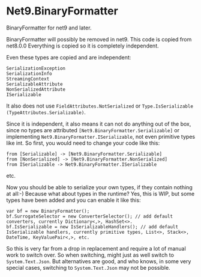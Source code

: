 # Net9.BinaryFormatter
BinaryFormatter for net9 and later.

BinaryFormatter will possibly be removed in net9. This code is copied from net8.0.0
Everything is copied so it is completely independent.

Even these types are copied and are independent:
```
SerializationException
SerializationInfo
StreamingContext
SerializableAttribute
NonSerializedAttribute
ISerializable
```
It also does not use `FieldAttributes.NotSerialized` or `Type.IsSerializable (TypeAttributes.Serializable)`.

Since it is independent, it also means it can not do anything out of the box, since no types are attributed `[Net9.BinaryFormatter.Serializable]` or implementing `Net9.BinaryFormatter.ISerializable`, not even primitive types like int.
So first, you would need to change your code like this:
````
from [Serializable] -> [Net9.BinaryFormatter.Serializable]
from [NonSerialized] -> [Net9.BinaryFormatter.NonSerialized]
from ISerializable -> Net9.BinaryFormatter.ISerializable
````
etc.

Now you should be able to serialize your own types, if they contain nothing at all:-) Because what about types in the runtime? Yes, this is WIP, but some types have been added and you can enable it like this:
```
var bf = new BinaryFormatter();
bf.SurrogateSelector = new ConverterSelector(); // add default converters, currently Dictionary<,>, HashSet<>.
bf.IsSerializable = new IsSerializableHandlers(); // add default IsSerializable handlers, currently primitive types, List<>, Stack<>, DateTime, KeyValuePair<,>, etc.
```
So this is very far from a drop in replacement and require a lot of manual work to switch over. So when switching, might just as well switch to `System.Text.Json`. But alternatives are good, and who knows, in some very special cases, switching to `System.Text.Json` may not be possible.

